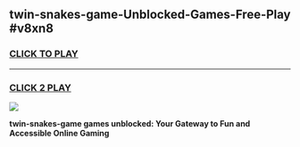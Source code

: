 
## twin-snakes-game-Unblocked-Games-Free-Play #v8xn8
<h3>
<a href="https://us.freeplayer.one?title=twin-snakes-game&ref=9M">CLICK TO PLAY</a></h3>
<hr>

<h3>
<a href="https://us.freeplayer.one?title=twin-snakes-game&ref=9M">CLICK 2 PLAY</a>
  
</h3>

<a href="https://us.freeplayer.one?title=twin-snakes-game&ref=9M"><img src="https://clearcache.store/games.png"></a>


**twin-snakes-game games unblocked: Your Gateway to Fun and Accessible Online Gaming**
